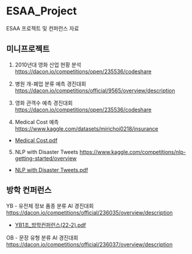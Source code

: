# ESAA_Project
ESAA 프로젝트 및 컨퍼런스 자료

## 미니프로젝트
1. 2010년대 영화 산업 현황 분석
https://dacon.io/competitions/open/235536/codeshare

2. 병원 개-폐업 분류 예측 경진대회
https://dacon.io/competitions/official/9565/overview/description

3. 영화 관객수 예측 경진대회
https://dacon.io/competitions/open/235536/codeshare

4. Medical Cost 예측
https://www.kaggle.com/datasets/mirichoi0218/insurance

  - [Medical Cost.pdf](https://github.com/hyunseo318/ESAA_Project/files/11187990/1_.pdf)

5. NLP with Disaster Tweets
https://www.kaggle.com/competitions/nlp-getting-started/overview

  - [NLP with Disaster Tweets.pdf](https://github.com/hyunseo318/ESAA_Project/files/12116849/NLP.with.Disaster.Tweets.pdf)


## 방학 컨퍼런스

YB - 유전체 정보 품종 분류 AI 경진대회
https://dacon.io/competitions/official/236035/overview/description

- [YB1조_방학컨퍼런스(22-2).pdf](https://github.com/hyunseo318/ESAA_Project/files/10571143/YB1._.22-2.pdf)

OB - 문장 유형 분류 AI 경진대회
https://dacon.io/competitions/official/236037/overview/description
